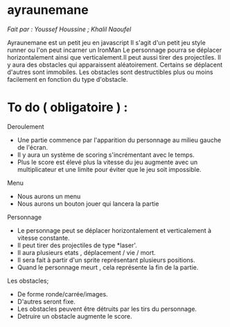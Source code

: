 # ayraunemane



*Fait par : Youssef Houssine ; Khalil Naoufel* 

Ayraunemane est un petit jeu en javascript 
Il s'agit d'un petit jeu style runner ou l'on peut incarner un IronMan 
Le personnage pourra se déplacer horizontalement ainsi que verticalement.Il peut aussi tirer des projectiles.
Il y aura des obstacles qui apparaissent aléatoirement. Certains se déplacent d'autres sont immobiles.
Les obstacles sont destructibles plus ou moins facilement en fonction du type d'obstacle.

To do ( obligatoire ) :
=======================

Deroulement 
- Une partie commence par l'apparition du personnage au milieu gauche de l'écran.
- Il y aura un système de scoring s'incrémentant avec le temps.
- Plus le score est élevé plus la vitesse du jeu augmente avec un multiplicateur et une limite pour éviter que le jeu           soit impossible.

    
 Menu  
 - Nous aurons un menu 
 - Nous aurons un bouton jouer qui lancera la partie 

 
 Personnage 
- Le personnage peut se déplacer horizontalement et verticalement à vitesse constante.
- Il peut tirer des projectiles de type *laser'.
- Il aura plusieurs etats , déplacement / vie / mort.
- Il sera fait à partir d'un sprite représentant plusieurs positions.
- Quand le personnage meurt , cela représente la fin de la partie.



  
 Les obstacles;

- De forme ronde/carrée/images.
- D'autres seront fixe.
- Les obstacles peuvent être détruits par les tirs du personnage.
- Detruire un obstacle augmente le score.
    
    
    
    
    
  
  
  
